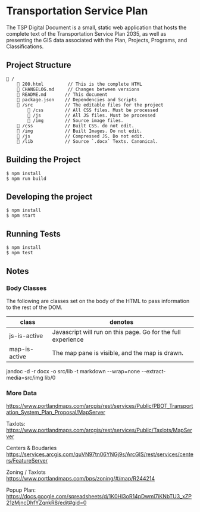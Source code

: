 # Transportation Service Plan

The TSP Digital Document is a small, static web application that hosts the complete text of the Transportation Service Plan 2035, as well as presenting the GIS data associated with the Plan, Projects, Programs, and Classifications.

## Project Structure

```
📂 /
	📄 200.html	       // This is the complete HTML
	📄 CHANGELOG.md	   // Changes between versions
	📄 README.md       // This document
	📄 package.json    // Dependencies and Scripts
	📂 /src            // The editable files for the project
		📂 /css        // All CSS files. Must be processed
		📂 /js         // All JS files. Must be processed
		📂 /img        // Source image files.
	📂 /css            // Built CSS. do not edit.
	📂 /img            // Built Images. Do not edit.
	📂 /js             // Compressed JS. Do not edit.
	📂 /lib            // Source `.docx` Texts. Canonical.
```

## Building the Project

```
$ npm install
$ npm run build
```

## Developing the project

```
$ npm install
$ npm start
```

## Running Tests

```
$ npm install
$ npm test
```

## Notes

### Body Classes

The following are classes set on the body of the HTML to pass information to the rest of the DOM.

| class | denotes |
| ----- | ------- |
| js-is-active | Javascript will run on this page. Go for the full experience |
| map-is-active | The map pane is visible, and the map is drawn. |


jandoc -d -r docx -o src/lib -t markdown --wrap=none --extract-media=src/img lib/0


### More Data
https://www.portlandmaps.com/arcgis/rest/services/Public/PBOT_Transportation_System_Plan_Proposal/MapServer




Taxlots:
https://www.portlandmaps.com/arcgis/rest/services/Public/Taxlots/MapServer

Centers & Boudaries
https://services.arcgis.com/quVN97tn06YNGj9s/ArcGIS/rest/services/centers/FeatureServer

Zoning / Taxlots
https://www.portlandmaps.com/bps/zoning/#/map/R244214

Popup Plan:
https://docs.google.com/spreadsheets/d/1K0Hl3oR14pDwml7iKNbTU3_xZP21zMjncDhfYZqnkR8/edit#gid=0